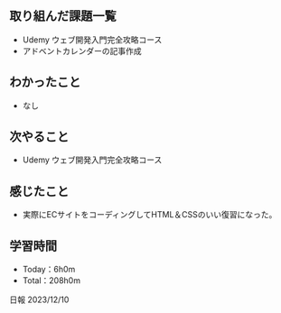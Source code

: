 ## 取り組んだ課題一覧
- Udemy ウェブ開発入門完全攻略コース
- アドベントカレンダーの記事作成

## わかったこと
- なし
  
## 次やること
- Udemy ウェブ開発入門完全攻略コース

## 感じたこと
- 実際にECサイトをコーディングしてHTML＆CSSのいい復習になった。

## 学習時間
- Today：6h0m
- Total：208h0m

日報 2023/12/10
